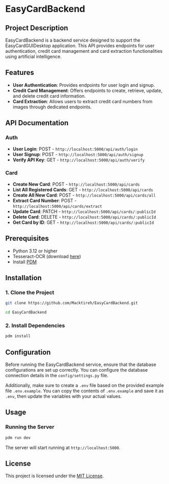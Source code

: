 # EasyCardBackend

## Project Description

EasyCardBackend is a backend service designed to support the EasyCardGUIDesktop application. This API provides endpoints for user authentication, credit card management and card extraction functionalities using artificial intelligence.

## Features

- **User Authentication**: Provides endpoints for user login and signup.
- **Credit Card Management**: Offers endpoints to create, retrieve, update, and delete credit card information.
- **Card Extraction**: Allows users to extract credit card numbers from images through dedicated endpoints.

## API Documentation

### Auth

- **User Login**: POST - `http://localhost:5000/api/auth/login`
- **User Signup**: POST - `http://localhost:5000/api/auth/signup`
- **Verify API Key**: GET - `http://localhost:5000/api/auth/verify`

### Card

- **Create New Card**: POST - `http://localhost:5000/api/cards`
- **List All Registered Cards**: GET - `http://localhost:5000/api/cards`
- **Create All New Card**: POST - `http://localhost:5000/api/cards/all`
- **Extract Card Number**: POST - `http://localhost:5000/api/cards/extract`
- **Update Card**: PATCH - `http://localhost:5000/api/cards/:publicId`
- **Delete Card**: DELETE - `http://localhost:5000/api/cards/:publicId`
- **Get Card by ID**: GET - `http://localhost:5000/api/cards/:publicId`

## Prerequisites

- Python 3.12 or higher
- Tesseract-OCR (download [here](https://github.com/tesseract-ocr/tesseract))
- Install [PDM](https://pdm-project.org/)

## Installation

### 1. Clone the Project

```bash
git clone https://github.com/Macktireh/EasyCardBackend.git
```

```bash
cd EasyCardBackend
```

### 2. Install Dependencies

```bash
pdm install
```

## Configuration

Before running the EasyCardBackend service, ensure that the database configurations are set up correctly. You can configure the database connection details in the `config/settings.py` file.

Additionally, make sure to create a `.env` file based on the provided example file `.env.example`. You can copy the contents of `.env.example` and save it as `.env`, then update the variables with your actual values.

## Usage

### Running the Server

```bash
pdm run dev
```

The server will start running at `http://localhost:5000`.

## License

This project is licensed under the [MIT License](LICENSE).
